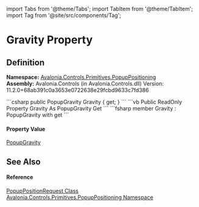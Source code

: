 import Tabs from '@theme/Tabs'; 
import TabItem from '@theme/TabItem'; 
import Tag from '@site/src/components/Tag'; 

# Gravity Property




## Definition
**Namespace:** <a href="N_Avalonia_Controls_Primitives_PopupPositioning">Avalonia.Controls.Primitives.PopupPositioning</a>  
**Assembly:** Avalonia.Controls (in Avalonia.Controls.dll) Version: 11.2.0+68ab391c0a3653e0722638e29fcbd9633c7fd386

<Tabs groupId="api-code-preview">
<TabItem value="csharp" label="C#">
```csharp
public PopupGravity Gravity { get; }
```
</TabItem>
<TabItem value="vb" label="VB">
```vb
Public ReadOnly Property Gravity As PopupGravity
	Get
```
</TabItem>
<TabItem value="fsharp" label="F#">
```fsharp
member Gravity : PopupGravity with get
```
</TabItem>
</Tabs>



#### Property Value
<a href="T_Avalonia_Controls_Primitives_PopupPositioning_PopupGravity">PopupGravity</a>

## See Also


#### Reference
<a href="T_Avalonia_Controls_Primitives_PopupPositioning_PopupPositionRequest">PopupPositionRequest Class</a>  
<a href="N_Avalonia_Controls_Primitives_PopupPositioning">Avalonia.Controls.Primitives.PopupPositioning Namespace</a>  
